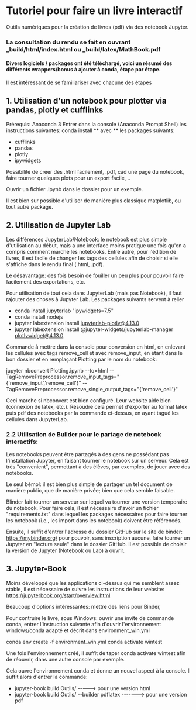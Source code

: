 # Tutoriel pour faire un livre interactif
Outils numériques pour la création de livres (pdf) via des notebook Jupyter. 

### La consultation du rendu se fait en ouvrant _build/html/index.html ou _build/latex/MathBook.pdf

#### Divers logiciels / packages ont été téléchargé, voici un résumé des différents wrappers/bonus à ajouter à conda, étape par étape.
Il est intéressant de se familiariser avec chacune des étapes 

## 1. Utilisation d'un notebook pour plotter via pandas, plotly et cufflinks

Prérequis: Anaconda 3
Entrer dans la console (Anaconda Prompt Shell) les instructions suivantes: conda install ** avec ** les packages suivants:

* cufflinks
* pandas
* plotly
* ipywidgets

Possibilité de créer des .html facilement, .pdf, càd une page du notebook, faire tourner quelques plots pour un export facile, ..

Ouvrir un fichier .ipynb dans le dossier pour un exemple.

Il est bien sur possible d'utiliser de manière plus classique matplotlib, ou tout autre package.

## 2. Utilisation de Jupyter Lab 

Les différences JupyterLab/Notebook: le notebook est plus simple d'utilisation au début, mais a une interface moins pratique une fois qu'on a compris comment marche les notebooks. Entre autre, pour l'édition de livres, il est facile de changer les tags des cellules afin de choisir si elle s'affiche dans le rendu final (.html, .pdf).

Le désavantage: des fois besoin de fouiller un peu plus pour pouvoir faire facilement des exportations, etc. 

Pour utilisation de tout cela dans JupyterLab (mais pas Notebook), il faut rajouter des choses à Jupyter Lab. 
Les packages suivants servent à relier 
* conda install jupyterlab "ipywidgets=7.5"
* conda install nodejs
* jupyter labextension install jupyterlab-plotly@4.13.0
* jupyter labextension install @jupyter-widgets/jupyterlab-manager plotlywidget@4.13.0

Commande à mettre dans la console pour conversion en html, en enlevant les cellules avec tags remove_cell et avec remove_input, en étant dans le bon dossier et en remplaçant Plotting par le nom du notebook:

jupyter nbconvert Plotting.ipynb --to=html --TagRemovePreprocessor.remove_input_tags="{'remove_input','remove_cell'}" --TagRemovePreprocessor.remove_single_output_tags="{'remove_cell'}"

Ceci marche si nbconvert est bien configuré. Leur website aide bien (connexion de latex, etc.). Résoudre cela permet d'exporter au format latex puis pdf des notebooks par la commande ci-dessus, en ayant tagué les cellules dans JupyterLab.

### 2.2 Utilisation de Builder pour le partage de notebook interactifs: 

Les notebooks peuvent être partagés à des gens ne possédant pas l'installation Jupyter, en faisant tourner le notebook sur un serveur. Cela est très "convenient", permettant à des élèves, par exemples, de jouer avec des notebooks. 

Le seul bémol: il est bien plus simple de partager un tel document de manière public, que de manière privée; bien que cela semble faisable.

Blinder fait tourner un serveur sur lequel va tourner une version temporaire du notebook.
Pour faire cela, il est nécessaire d'avoir un fichier "requirements.txt" dans lequel les packages nécessaires pour faire tourner les notebook (i.e., les import dans les notebook) doivent être référencés. 

Ensuite, il suffit d'entrer l'adresse du dossier GitHub sur le site de binder: https://mybinder.org/ pour pouvoir, sans inscription aucune, faire tourner un Jupyter en "lecture seule" dans le dossier GitHub. Il est possible de choisir la version de Jupyter (Notebook ou Lab) à ouvrir.


## 3. Jupyter-Book

Moins développé que les applications ci-dessus qui me semblent assez stable, il est nécessaire de suivre les instructions de leur website: https://jupyterbook.org/start/overview.html

Beaucoup d'options intéressantes: mettre des liens pour Binder, 

Pour contruire le livre, sous Windows: 
ouvrir une invite de commande conda, entrer l'instruction suivante afin d'ouvrir l'environnement windows/conda adapté et décrit dans environment_win.yml

conda env create -f environment_win.yml
conda activate wintest

Une fois l'environnement créé, il suffit de taper conda activate wintest afin de réouvrir, dans une autre console par exemple.

Cela ouvre l'environnement conda et donne un nouvel aspect à la console. Il suffit alors d'entrer la commande:
* jupyter-book build Outils/          -----> pour une version html
* jupyter-book build Outils/ --builder pdflatex         -------> pour une version pdf



